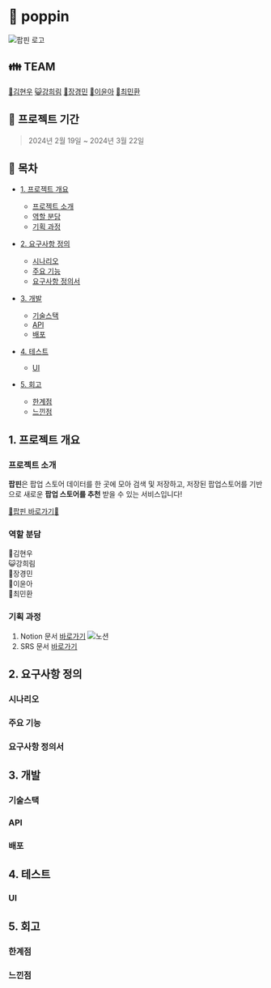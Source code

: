# :pushpin: poppin
![팝핀 로고](https://github.com/limmyou/poppin/assets/145823967/3b759ff6-3757-4474-a767-b29cb5459d8b)

:family: **TEAM**
---
[:crown:김현우](https://github.com/kim-edwin)
[:smiley_cat:강희림](https://github.com/limmyou) 
[:hatching_chick:장경민](https://github.com/wkdrudals)
[:rabbit:이윤아](https://github.com/Hwannni)
[:pizza:최민환](https://github.com/wkdrudals)


**:calendar: 프로젝트 기간**
---
> 2024년 2월 19일 ~ 2024년 3월 22일

**:page_facing_up: 목차**
---

- [1. 프로젝트 개요](#1.-프로젝트-개요)
  - [프로젝트 소개](#프로젝트-소개)
  - [역할 분담](#역할-분담)
  - [기획 과정](#기획-과정)
 
- [2. 요구사항 정의](#2.-요구사항-정의)
  - [시나리오](#시나리오)
  - [주요 기능](#주요-기능)
  - [요구사항 정의서](#요구사항-정의서)
    
- [3. 개발](#3.-개발)
  - [기술스택](#기술스택)
  - [API](#api)
  - [배포](#배포)

- [4. 테스트](#4.-테스트)
  - [UI](#ui)

- [5. 회고](#5.-회고)
  - [한계점](#한계점)
  - [느낀점](#느낀점)

## 1. 프로젝트 개요
  ### 프로젝트 소개
**팝핀**은 팝업 스토어 데이터를 한 곳에 모아 검색 및 저장하고, 저장된 팝업스토어를 기반으로 새로운 **팝업 스토어를 추천** 받을 수 있는 서비스입니다!

[:round_pushpin:팝핀 바로가기:round_pushpin:](https://pop-pin.store/) 

  ### 역할 분담
:crown:김현우<br>
:smiley_cat:강희림<br>
:hatching_chick:장경민<br>
:rabbit:이윤아<br>
:pizza:최민환

  ### 기획 과정
1. Notion 문서 [바로가기](https://www.notion.so/bad6778516b340408f10a3f7def106a8?pvs=4)
![노션](https://github.com/kim-edwin/RepoHeart/assets/145823967/f1d5fa4b-fb96-41c5-8584-a5e47983c907)
2. SRS 문서 [바로가기](https://www.notion.so/bad6778516b340408f10a3f7def106a8?pvs=4)
 
## 2. 요구사항 정의
  ### 시나리오
  ### 주요 기능
  ### 요구사항 정의서
## 3. 개발
  ### 기술스택
  ### API
  ### 배포
## 4. 테스트
  ### UI
## 5. 회고
 ### 한계점
 ### 느낀점
